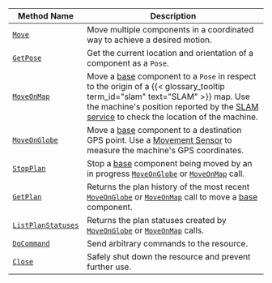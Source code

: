 <!-- prettier-ignore -->
Method Name | Description
----------- | -----------
[`Move`](/services/motion/#move) | Move multiple components in a coordinated way to achieve a desired motion.
[`GetPose`](/services/motion/#getpose) | Get the current location and orientation of a component as a `Pose`.
[`MoveOnMap`](/services/motion/#moveonmap) | Move a [base](/components/base/) component to a `Pose` in respect to the origin of a {{< glossary_tooltip term_id="slam" text="SLAM" >}} map. Use the machine's position reported by the [SLAM service](/services/slam/)  to check the location of the machine.
[`MoveOnGlobe`](/services/motion/#moveonglobe) | Move a [base](/components/base/) component to a destination GPS point. Use a [Movement Sensor](/components/movement-sensor/) to measure the machine's GPS coordinates.
[`StopPlan`](/services/motion/#stopplan) | Stop a [base](/components/base/) component being moved by an in progress [`MoveOnGlobe`](/services/motion/#moveonglobe) or [`MoveOnMap`](/services/motion/#moveonmap) call.
[`GetPlan`](/services/motion/#getplan) | Returns the plan history of the most recent [`MoveOnGlobe`](/services/motion/#moveonglobe) or [`MoveOnMap`](/services/motion/#moveonmap) call to move a [base](/components/base/) component.
[`ListPlanStatuses`](/services/motion/#listplanstatuses) | Returns the plan statuses created by [`MoveOnGlobe`](/services/motion/#moveonglobe) or [`MoveOnMap`](/services/motion/#moveonmap) calls.
[`DoCommand`](/services/motion/#docommand)     | Send arbitrary commands to the resource.
[`Close`](/services/motion/#close) | Safely shut down the resource and prevent further use.
